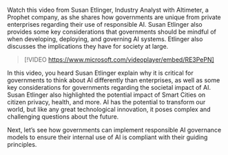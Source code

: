 Watch this video from Susan Etlinger, Industry Analyst with Altimeter, a Prophet company, as she shares how governments are unique from private enterprises regarding their use of responsible AI. Susan Etlinger also provides some key considerations that governments should be mindful of when developing, deploying, and governing AI systems. Etlinger also discusses the implications they have for society at large.

> [!VIDEO https://www.microsoft.com/videoplayer/embed/RE3PePN]

In this video, you heard Susan Etlinger explain why it is critical for governments to think about AI differently than enterprises, as well as some key considerations for governments regarding the societal impact of AI. Susan Etlinger also highlighted the potential impact of Smart Cities on citizen privacy, health, and more. AI has the potential to transform our world, but like any great technological innovation, it poses complex and challenging questions about the future.

Next, let’s see how governments can implement responsible AI governance models to ensure their internal use of AI is compliant with their guiding principles.
